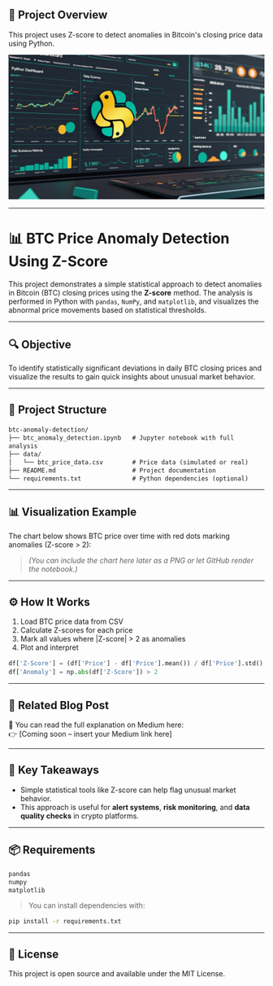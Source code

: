 ## 📌 Project Overview

This project uses Z-score to detect anomalies in Bitcoin's closing price data using Python.

![Anomaly Detection Chart](./btc_anomaly_chart.jpg)

---

# 📊 BTC Price Anomaly Detection Using Z-Score

This project demonstrates a simple statistical approach to detect anomalies in Bitcoin (BTC) closing prices using the **Z-score** method. The analysis is performed in Python with `pandas`, `NumPy`, and `matplotlib`, and visualizes the abnormal price movements based on statistical thresholds.

---

## 🔍 Objective

To identify statistically significant deviations in daily BTC closing prices and visualize the results to gain quick insights about unusual market behavior.

---

## 📁 Project Structure

```
btc-anomaly-detection/
├── btc_anomaly_detection.ipynb   # Jupyter notebook with full analysis
├── data/
│   └── btc_price_data.csv        # Price data (simulated or real)
├── README.md                     # Project documentation
└── requirements.txt              # Python dependencies (optional)
```

---

## 📊 Visualization Example

The chart below shows BTC price over time with red dots marking anomalies (Z-score > 2):

> _(You can include the chart here later as a PNG or let GitHub render the notebook.)_

---

## ⚙️ How It Works

1. Load BTC price data from CSV
2. Calculate Z-scores for each price
3. Mark all values where |Z-score| > 2 as anomalies
4. Plot and interpret

```python
df['Z-Score'] = (df['Price'] - df['Price'].mean()) / df['Price'].std()
df['Anomaly'] = np.abs(df['Z-Score']) > 2
```

---

## 📖 Related Blog Post

📎 You can read the full explanation on Medium here:  
👉 [Coming soon – insert your Medium link here]

---

## 🧠 Key Takeaways

- Simple statistical tools like Z-score can help flag unusual market behavior.
- This approach is useful for **alert systems**, **risk monitoring**, and **data quality checks** in crypto platforms.

---

## 📦 Requirements

```text
pandas
numpy
matplotlib
```

> You can install dependencies with:
```bash
pip install -r requirements.txt
```

---

## 📝 License

This project is open source and available under the MIT License.